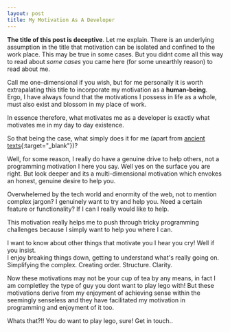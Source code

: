 ```yaml
---
layout: post
title: My Motivation As A Developer
---
```


**The title of this post is deceptive**. Let me explain. There is an underlying assumption in the title that motivation can be isolated and confined to the work place. This may be true in some cases. But you didnt come all this way to read about *some cases* you came here (for some unearthly reason) to read about me.
<!--more-->
Call me one-dimensional if you wish, but for me personally it is worth extrapalating this title to incorporate my motivation as a **human-being**. Ergo, I have always found that the motivations I possess in life as a whole, must also exist and blossom in my place of work.

In essence therefore, what motivates me as a developer is exactly what motivates me in my day to day existence.

So that being the case, what simply does it for me (apart from [ancient texts](https://samibirnbaum.com/2017/09/25/how-i-ended-up-here.html#ancient){:target="_blank"})?

Well, for some reason, I really do have a genuine drive to help others, not a programming motivation I here you say. Well yes on the surface you are right. But look deeper and its a multi-dimensional motivation which envokes an honest, genuine desire to help you.

Overwhelemed by the tech world and enormity of the web, not to mention complex jargon? I genuinely want to try and help you. Need a certain feature or functionality? If I can I really would like to help.

This motivation really helps me to push through tricky programming challenges because I simply want to help you where I can.

I want to know about other things that motivate you I hear you cry! Well if you insist.<br/>
I enjoy breaking things down, getting to understand what's really going on. Simplifying the complex. Creating order. Structure. Clarity.

Now these motivations may not be your cup of tea by any means, in fact I am completley the type of guy you dont want to play lego with! But these motivations derive from my enjoyment of achieving sense within the seemingly senseless and they have facilitated my motivation in programming and enjoyment of it too.

Whats that?!! You do want to play lego, sure! Get in touch..